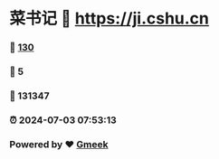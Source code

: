 # 菜书记 :link: https://ji.cshu.cn 
### :page_facing_up: [130](https://ji.cshu.cn/tag.html) 
### :speech_balloon: 5 
### :hibiscus: 131347 
### :alarm_clock: 2024-07-03 07:53:13 
### Powered by :heart: [Gmeek](https://github.com/Meekdai/Gmeek)
